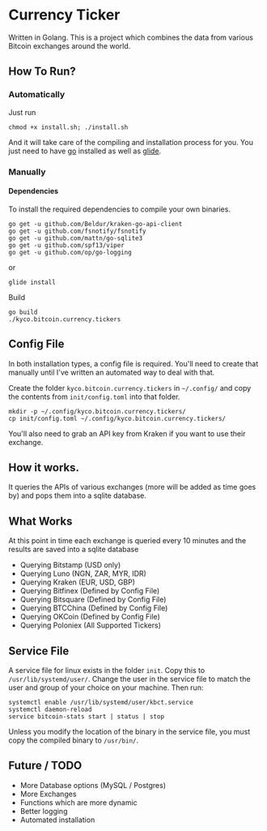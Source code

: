 # Currency Ticker
Written in Golang. This is a project which combines the data from various Bitcoin exchanges around the world.

## How To Run?

### Automatically
Just run 

```
chmod +x install.sh; ./install.sh
```

And it will take care of the compiling and installation process for you. You just need to have [go](https://golang.org) installed as well as [glide](https://glide.sh/).

### Manually
#### Dependencies
To install the required dependencies to compile your own binaries.
```
go get -u github.com/Beldur/kraken-go-api-client
go get -u github.com/fsnotify/fsnotify
go get -u github.com/mattn/go-sqlite3
go get -u github.com/spf13/viper
go get -u github.com/op/go-logging
```

or

```
glide install
```

Build

```
go build
./kyco.bitcoin.currency.tickers
```

## Config File
In both installation types, a config file is required. You'll need to create that manually until I've written an automated way to deal with that.

Create the folder ```kyco.bitcoin.currency.tickers``` in ```~/.config/``` and copy the contents from ```init/config.toml``` into that folder.
```
mkdir -p ~/.config/kyco.bitcoin.currency.tickers/
cp init/config.toml ~/.config/kyco.bitcoin.currency.tickers/
```

You'll also need to grab an API key from Kraken if you want to use their exchange.

## How it works.
It queries the APIs of various exchanges (more will be added as time goes by) and pops them into a sqlite database.

## What Works
At this point in time each exchange is queried every 10 minutes and the results are saved into a sqlite database

 - Querying Bitstamp (USD only)
 - Querying Luno (NGN, ZAR, MYR, IDR)
 - Querying Kraken (EUR, USD, GBP)
 - Querying Bitfinex (Defined by Config File)
 - Querying Bitsquare (Defined by Config File)
 - Querying BTCChina (Defined by Config File)
 - Querying OKCoin (Defined by Config File)
 - Querying Poloniex (All Supported Tickers)

## Service File
A service file for linux exists in the folder ```init```. Copy this to ```/usr/lib/systemd/user/```. Change the user in the service file to match the user and group of your choice on your machine. Then run:

```
systemctl enable /usr/lib/systemd/user/kbct.service
systemctl daemon-reload
service bitcoin-stats start | status | stop
```

Unless you modify the location of the binary in the service file, you must copy the compiled binary to ```/usr/bin/```.

## Future / TODO
 - More Database options (MySQL / Postgres)
 - More Exchanges
 - Functions which are more dynamic
 - Better logging
 - Automated installation
 